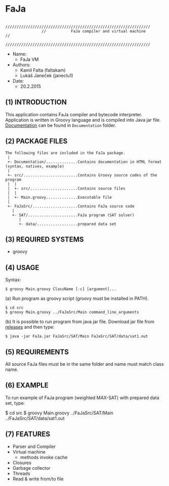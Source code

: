 FaJa
======================================

					////////////////////////////////////////////////////////////////
					//  	     FaJa compiler and virtual machine                //
					////////////////////////////////////////////////////////////////

- Name: 
  - FaJa VM  
- Authors: 
  - Kamil Falta (faltakam)  
  - Lukáš Janeček (janeclu1)  
- Date: 
  - 20.2.2015  


(1) INTRODUCTION
----------------------
This application contains FaJa compiler and bytecode interpreter. Application is written
in Groovy language and is compiled into Java jar file. [Documentation](http://htmlpreview.github.io/?https://github.com/xjacka/FaJa/blob/master/Documentation/documentation.html) can be found in ``Documentation`` folder.


(2) PACKAGE FILES
----------------------
```
The following files are included in the FaJa package.  
 |  
 +- Documentation/..............Contains documentation in HTML format (syntax, natives, example)  
 |  
 +- src/........................Contains Groovy source codes of the program  
 |  |  
 |  +- src/.....................Contains source files  
 |  |  
 |  +- Main.groovy..............Executable file  
 |  
 +- FaJaSrc/....................Contains FaJa source code  
   |  
   +- SAT/......................FaJa program (SAT solver)  
      |  
      +- data/..................prepared data set  
```

(3) REQUIRED SYSTEMS
----------------------
- groovy


(4) USAGE
----------------------
Syntax:

	$ groovy Main.groovy ClassName [-c] [argument]...

(a) Run program as groovy script (groovy must be installed in PATH).

	$ cd src
	$ groovy Main.groovy ../FaJaSrc/Main command_line_arguments

(b) It is possible to run program from java jar file. Download jar file from [releases](https://github.com/xjacka/FaJa/releases/latest) and then type:

	$ java -jar FaJa.jar FaJaSrc/SAT/Main FaJaSrc/SAT/data/sat1.out

(5) REQUIREMENTS
----------------------
All source FaJa files must be in the same folder and name must match class name.


(6) EXAMPLE
----------------------
To run example of FaJa program (weighted MAX-SAT) with prepared data set, type:

  $ cd src
  $ groovy Main.groovy ../FaJaSrc/SAT/Main ../FaJaSrc/SAT/data/sat1.out

(7) FEATURES
----------------------
- Parser and Compiler
- Virtual machine
	- methods invoke cache
- Closures
- Garbage collector
- Threads
- Read & write from/to file
